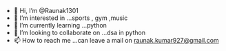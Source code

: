 - 👋 Hi, I’m @Raunak1301
- 👀 I’m interested in ...sports , gym ,music 
- 🌱 I’m currently learning ...python 
- 💞️ I’m looking to collaborate on ...dsa in python
- 📫 How to reach me ...can leave a mail on raunak.kumar927@gmail.com

<!---
Raunak1301/Raunak1301 is a ✨ special ✨ repository because its `README.md` (this file) appears on your GitHub profile.
You can click the Preview link to take a look at your changes.
--->
